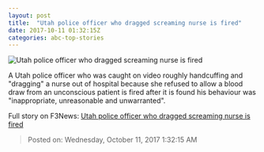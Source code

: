 ```yaml
---
layout: post
title:  "Utah police officer who dragged screaming nurse is fired"
date: 2017-10-11 01:32:15Z
categories: abc-top-stories
---
```


![Utah police officer who dragged screaming nurse is fired](http://www.abc.net.au/news/image/8866154-1x1-700x700.jpg)

A Utah police officer who was caught on video roughly handcuffing and "dragging" a nurse out of hospital because she refused to allow a blood draw from an unconscious patient is fired after it is found his behaviour was "inappropriate, unreasonable and unwarranted".


Full story on F3News: [Utah police officer who dragged screaming nurse is fired](http://www.f3nws.com/n/syPqjD)

> Posted on: Wednesday, October 11, 2017 1:32:15 AM
